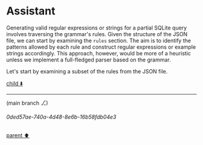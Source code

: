 # Assistant

Generating valid regular expressions or strings for a partial SQLite query involves traversing the grammar's rules. Given the structure of the JSON file, we can start by examining the `rules` section. The aim is to identify the patterns allowed by each rule and construct regular expressions or example strings accordingly. This approach, however, would be more of a heuristic unless we implement a full-fledged parser based on the grammar.

Let's start by examining a subset of the rules from the JSON file.

[child ⬇️](#0ded57ae-740a-4d48-8e6b-16b58fdb04e3)

---

(main branch ⎇)
###### 0ded57ae-740a-4d48-8e6b-16b58fdb04e3
[parent ⬆️](#2f9b1583-cde8-4afc-8603-e955c984081c)
